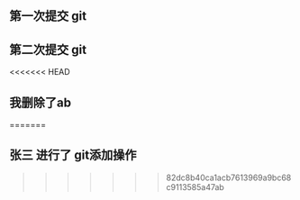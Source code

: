 ﻿## 第一次提交 git
## 第二次提交 git
<<<<<<< HEAD
## 我删除了ab
=======
## 张三 进行了 git添加操作
>>>>>>> 82dc8b40ca1acb7613969a9bc68c9113585a47ab
